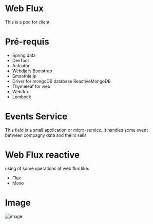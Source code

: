 # Web Flux
This is a poc for client 
# Pré-requis
* Spring data
* DevTool
* Actuator
* Webdjars Bootstrap
* Smoothie js 
* Driver for mongoDB database  ReactiveMongoDB
* Thymeleaf for web 
* Webflux
* Lombock 
# Events Service
This field is a small application or micro-service.
 It handles some event between compagny data  and theirs sells 
# Web Flux reactive 
using of some operations of web flux like:
* Flux
* Mono
# Image 
![image](https://user-images.githubusercontent.com/35488256/55514154-acaab680-5667-11e9-83f9-2605cc3e0dbf.png)
